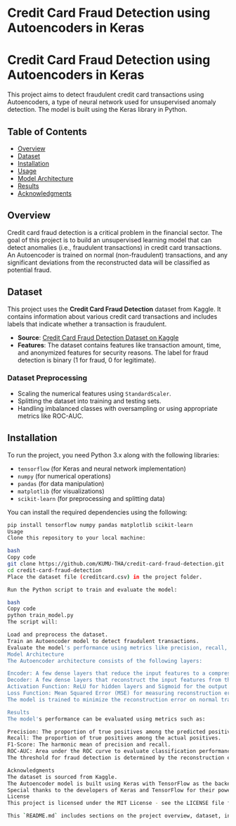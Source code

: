 # Credit Card Fraud Detection using Autoencoders in Keras
# Credit Card Fraud Detection using Autoencoders in Keras

This project aims to detect fraudulent credit card transactions using Autoencoders, a type of neural network used for unsupervised anomaly detection. The model is built using the Keras library in Python.

## Table of Contents
- [Overview](#overview)
- [Dataset](#dataset)
- [Installation](#installation)
- [Usage](#usage)
- [Model Architecture](#model-architecture)
- [Results](#results)
- [Acknowledgments](#acknowledgments)

## Overview
Credit card fraud detection is a critical problem in the financial sector. The goal of this project is to build an unsupervised learning model that can detect anomalies (i.e., fraudulent transactions) in credit card transactions. An Autoencoder is trained on normal (non-fraudulent) transactions, and any significant deviations from the reconstructed data will be classified as potential fraud.

## Dataset
This project uses the **Credit Card Fraud Detection** dataset from Kaggle. It contains information about various credit card transactions and includes labels that indicate whether a transaction is fraudulent.

- **Source**: [Credit Card Fraud Detection Dataset on Kaggle](https://www.kaggle.com/datasets/mlg-ulb/creditcardfraud)
- **Features**: The dataset contains features like transaction amount, time, and anonymized features for security reasons. The label for fraud detection is binary (1 for fraud, 0 for legitimate).

### Dataset Preprocessing
- Scaling the numerical features using `StandardScaler`.
- Splitting the dataset into training and testing sets.
- Handling imbalanced classes with oversampling or using appropriate metrics like ROC-AUC.

## Installation
To run the project, you need Python 3.x along with the following libraries:

- `tensorflow` (for Keras and neural network implementation)
- `numpy` (for numerical operations)
- `pandas` (for data manipulation)
- `matplotlib` (for visualizations)
- `scikit-learn` (for preprocessing and splitting data)

You can install the required dependencies using the following:

```bash
pip install tensorflow numpy pandas matplotlib scikit-learn
Usage
Clone this repository to your local machine:

bash
Copy code
git clone https://github.com/KUMU-THA/credit-card-fraud-detection.git
cd credit-card-fraud-detection
Place the dataset file (creditcard.csv) in the project folder.

Run the Python script to train and evaluate the model:

bash
Copy code
python train_model.py
The script will:

Load and preprocess the dataset.
Train an Autoencoder model to detect fraudulent transactions.
Evaluate the model's performance using metrics like precision, recall, and ROC-AUC.
Model Architecture
The Autoencoder architecture consists of the following layers:

Encoder: A few dense layers that reduce the input features to a compressed representation.
Decoder: A few dense layers that reconstruct the input features from the compressed representation.
Activation Function: ReLU for hidden layers and Sigmoid for the output layer.
Loss Function: Mean Squared Error (MSE) for measuring reconstruction error.
The model is trained to minimize the reconstruction error on normal transactions, and anomalies are detected based on how poorly the Autoencoder reconstructs the test data.

Results
The model's performance can be evaluated using metrics such as:

Precision: The proportion of true positives among the predicted positives.
Recall: The proportion of true positives among the actual positives.
F1-Score: The harmonic mean of precision and recall.
ROC-AUC: Area under the ROC curve to evaluate classification performance.
The threshold for fraud detection is determined by the reconstruction error; transactions with error greater than a specific threshold are flagged as fraudulent.

Acknowledgments
The dataset is sourced from Kaggle.
The Autoencoder model is built using Keras with TensorFlow as the backend.
Special thanks to the developers of Keras and TensorFlow for their powerful libraries.
License
This project is licensed under the MIT License - see the LICENSE file for details.

This `README.md` includes sections on the project overview, dataset, installation instructions, usage, model architecture, and evaluation metrics, providing a clear understanding of your Credit Card Fraud Detection project. Adjust the paths, repository name, and any other details according to your project setup.
